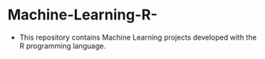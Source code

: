 # Machine-Learning-R-
- This repository contains Machine Learning projects developed with the R programming language.

